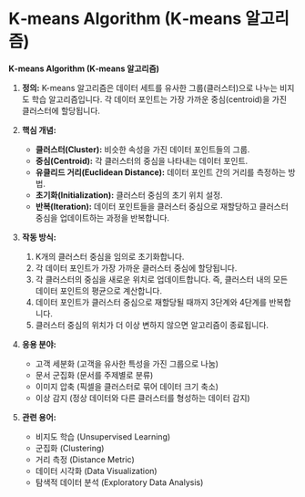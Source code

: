 # K‑means Algorithm (K‑means 알고리즘)

**K‑means Algorithm (K‑means 알고리즘)**

1.  **정의:** K-means 알고리즘은 데이터 세트를 유사한 그룹(클러스터)으로 나누는 비지도 학습 알고리즘입니다. 각 데이터 포인트는 가장 가까운 중심(centroid)을 가진 클러스터에 할당됩니다.

2.  **핵심 개념:**
    *   **클러스터(Cluster):** 비슷한 속성을 가진 데이터 포인트들의 그룹.
    *   **중심(Centroid):** 각 클러스터의 중심을 나타내는 데이터 포인트.
    *   **유클리드 거리(Euclidean Distance):** 데이터 포인트 간의 거리를 측정하는 방법.
    *   **초기화(Initialization):** 클러스터 중심의 초기 위치 설정.
    *   **반복(Iteration):**  데이터 포인트들을 클러스터 중심으로 재할당하고 클러스터 중심을 업데이트하는 과정을 반복합니다.

3.  **작동 방식:**
    1.  K개의 클러스터 중심을 임의로 초기화합니다.
    2.  각 데이터 포인트가 가장 가까운 클러스터 중심에 할당됩니다.
    3.  각 클러스터의 중심을 새로운 위치로 업데이트합니다. 즉, 클러스터 내의 모든 데이터 포인트의 평균으로 계산합니다.
    4.  데이터 포인트가 클러스터 중심으로 재할당될 때까지 3단계와 4단계를 반복합니다.
    5.  클러스터 중심의 위치가 더 이상 변하지 않으면 알고리즘이 종료됩니다.

4.  **응용 분야:**
    *   고객 세분화 (고객을 유사한 특성을 가진 그룹으로 나눔)
    *   문서 군집화 (문서를 주제별로 분류)
    *   이미지 압축 (픽셀을 클러스터로 묶어 데이터 크기 축소)
    *   이상 감지 (정상 데이터와 다른 클러스터를 형성하는 데이터 감지)

5.  **관련 용어:**
    *   비지도 학습 (Unsupervised Learning)
    *   군집화 (Clustering)
    *   거리 측정 (Distance Metric)
    *   데이터 시각화 (Data Visualization)
    *   탐색적 데이터 분석 (Exploratory Data Analysis)

